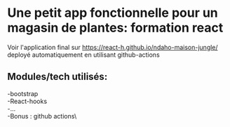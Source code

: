 # Une petit app fonctionnelle pour un magasin de plantes: formation react
 Voir l'application final sur https://react-h.github.io/ndaho-maison-jungle/ deployé automatiquement en utilisant github-actions

## Modules/tech utilisés:
-bootstrap\
-React-hooks\
-...\
-Bonus : github actions\



